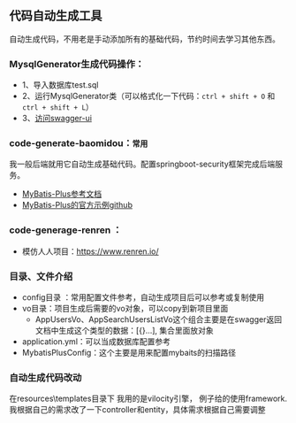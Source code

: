 ## 代码自动生成工具
自动生成代码，不用老是手动添加所有的基础代码，节约时间去学习其他东西。

### MysqlGenerator生成代码操作：
- 1、导入数据库test.sql
- 2、运行MysqlGenerator类（可以格式化一下代码：`ctrl + shift + O` 和 `ctrl + shift + L`）
- 3、[访问swagger-ui](http://127.0.0.1:8082/swagger-ui.html)

### code-generate-baomidou：`常用`
我一般后端就用它自动生成基础代码。配置springboot-security框架完成后端服务。
* [MyBatis-Plus参考文档](https://mybatis.plus/)
* [MyBatis-Plus的官方示例github](https://github.com/baomidou/mybatis-plus-samples.git)

### code-generage-renren ：
* 模仿人人项目：https://www.renren.io/

### 目录、文件介绍
* config目录 ：常用配置文件参考，自动生成项目后可以参考或复制使用
* vo目录：项目生成后需要的vo对象，可以copy到新项目里面
  * AppUsersVo、AppSearchUsersListVo这个组合主要是在swagger返回文档中生成这个类型的数据：[{}...],
    集合里面放对象
* application.yml：可以当成数据库配置参考
* MybatisPlusConfig：这个主要是用来配置mybaits的扫描路径

### 自动生成代码改动
在resources\templates目录下 我用的是vilocity引擎， 例子给的使用framework.
我根据自己的需求改了一下controller和entity，具体需求根据自己需要调整